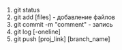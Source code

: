 1. git status
2. git add [files] - добавление файлов
3. git commit -m "comment" - запись
4. git log [-oneline]
5. git push [proj_link] [branch_name]